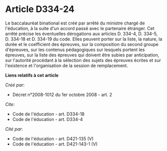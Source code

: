 # Article D334-24

Le baccalauréat binational est créé par arrêté du ministre chargé de l'éducation, à la suite d'un accord passé avec le
partenaire étranger. Cet arrêté précise les éventuelles dérogations aux articles D. 334-4, D. 334-5, 
D. 334-18 et D. 334-19 du code. Elles peuvent porter sur la liste, la nature, la durée et le coefficient des épreuves, sur la
composition du second groupe d'épreuves, sur les contenus pédagogiques sur lesquels portent les épreuves, sur la liste des
épreuves qui doivent être subies par anticipation, sur l'autorité procédant à la sélection des sujets des épreuves écrites et
sur l'existence et l'organisation de la session de remplacement.

**Liens relatifs à cet article**

_Créé par_:

  - Décret n°2008-1012 du 1er octobre 2008 - art. 2

_Cite_:

  - Code de l'éducation - art. D334-18
  - Code de l'éducation - art. D334-4

_Cité par_:

  - Code de l'éducation - art. D421-135 (V)
  - Code de l'éducation - art. D421-143-1 (V)
